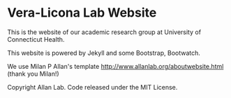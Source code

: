 # Vera-Licona Lab Website

This is the website of our academic research group at University of Connecticut Health.

This website is powered by Jekyll and some Bootstrap, Bootwatch. 

We use Milan P Allan's template http://www.allanlab.org/aboutwebsite.html (thank you Milan!) 

Copyright Allan Lab. Code released under the MIT License.
